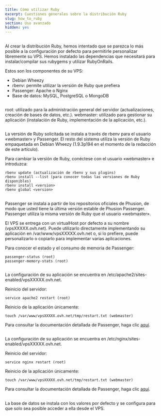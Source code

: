 ```yaml
---
title: Cómo utilizar Ruby
excerpt: Cuestiones generales sobre la distribución Ruby
slug: how_to_ruby
section: Uso avanzado
hidden: yes
---
```



## 
Al crear la distribución Ruby, hemos intentado que se parezca lo más posible a la configuración por defecto para permitirle personalizar libremente su VPS.
Hemos instalado las dependencias que necesitará para instalar/compilar sus rubygems y utilizar RubyOnRails.

Estos son los componentes de su VPS:

- Debian Wheezy
- rbenv: permite utilizar la versión de Ruby que prefiera
- Passenger: Apache o Nginx
- Base de datos: MySQL, PostgreSQL o MongoDB




## 
root: utilizado para la administración general del servidor (actualizaciones, creación de bases de datos, etc.). 
webmaster: utilizado para gestionar su aplicación (instalación de Ruby, implementación de la aplicación, etc.).


## 
La versión de Ruby solicitada se instala a través de rbenv para el usuario «webmaster» y Passenger. El resto del sistema utiliza la versión de Ruby empaquetada en Debian Wheezy (1.9.3p194 en el momento de la redacción de este artículo).

Para cambiar la versión de Ruby, conéctese con el usuario «webmaster» e introduzca:

```
rbenv update (actualización de rbenv y sus plugins)
rbenv install --list (para conocer todas las versiones de Ruby disponibles)
rbenv install <version>
rbenv global <version>
```




## 
Passenger se instala a partir de los repositorios oficiales de Phusion, de modo que usted tiene la última versión estable de Phusion Passenger. Passenger utiliza la misma versión de Ruby que el usuario «webmaster».

El VPS se entrega con un virtualHost por defecto a su nombre (vpsXXXXX.ovh.net).
Puede utilizarlo directamente implementando su aplicación en /var/www/vpsXXXXX.ovh.net o, si lo prefiere, puede personalizarlo o copiarlo para implementar varias aplicaciones.

Para conocer el estado y el consumo de memoria de Passenger:

```
passenger-status (root)
passenger-memory-stats (root)
```




## 
La configuración de su aplicación se encuentra en /etc/apache2/sites-enabled/vpsXXXXX.ovh.net.

Reinicio del servidor: 
```
service apache2 restart (root)
```

Reinicio de la aplicación únicamente: 
```
touch /var/www/vpsXXXXX.ovh.net/tmp/restart.txt (webmaster)
```


Para consultar la documentación detallada de Passenger, haga clic [aquí](http://www.modrails.com/documentation/Users%20guide%20Apache.html).


## 
La configuración de su aplicación se encuentra en /etc/nginx/sites-enabled/vpsXXXXX.ovh.net.

Reinicio del servidor: 
```
service nginx restart (root)
```

Reinicio de la aplicación únicamente: 
```
touch /var/www/vpsXXXXX.ovh.net/tmp/restart.txt (webmaster)
```


Para consultar la documentación detallada de Passenger, haga clic [aquí](http://www.modrails.com/documentation/Users%20guide%20Nginx.html).


## 
La base de datos se instala con los valores por defecto y se configura para que solo sea posible acceder a ella desde el VPS.

